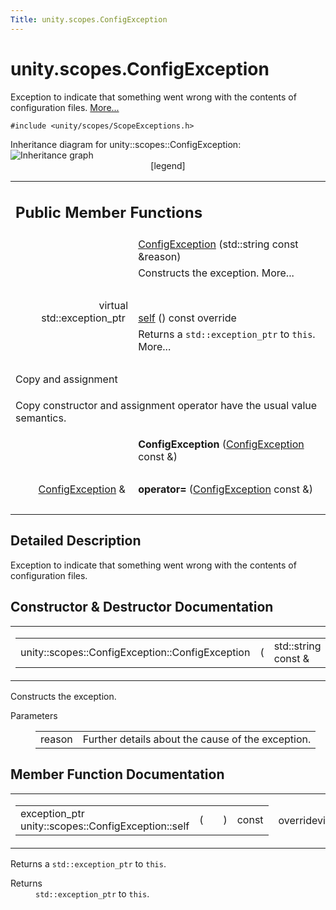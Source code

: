 ```yaml
---
Title: unity.scopes.ConfigException
---
```


# unity.scopes.ConfigException

<p>Exception to indicate that something went wrong with the contents of configuration files.  
<a href="#details">More...</a></p>
<p><code>#include &lt;unity/scopes/ScopeExceptions.h&gt;</code></p>
Inheritance diagram for unity::scopes::ConfigException:
<img src="https://developer.ubuntu.com/static/devportal_uploaded/470b8bde-cb1b-4d3e-809a-7ad84f5b165b-../unity.scopes.ConfigException/classunity_1_1scopes_1_1_config_exception__inherit__graph.png" border="0" usemap="#unity_1_1scopes_1_1_config_exception_inherit__map" alt="Inheritance graph"/>
<map name="unity_1_1scopes_1_1_config_exception_inherit__map" id="unity_1_1scopes_1_1_config_exception_inherit__map">
</map>
<center><span class="legend">[legend]</span></center>
<table class="memberdecls">
<tr class="heading"><td colspan="2"><h2 class="groupheader">
Public Member Functions</h2></td></tr>
<tr class="memitem:a5478ebe647b1aa386d17fa079f573cb3"><td class="memItemLeft" align="right" valign="top">&#160;</td><td class="memItemRight" valign="bottom"><a class="el" href="#a5478ebe647b1aa386d17fa079f573cb3">ConfigException</a> (std::string const &amp;reason)</td></tr>
<tr class="memdesc:a5478ebe647b1aa386d17fa079f573cb3"><td class="mdescLeft">&#160;</td><td class="mdescRight">Constructs the exception.  More...<br /></td></tr>
<tr class="separator:a5478ebe647b1aa386d17fa079f573cb3"><td class="memSeparator" colspan="2">&#160;</td></tr>
<tr class="memitem:a413ff3265dff664dabae83f73a58c58b"><td class="memItemLeft" align="right" valign="top">virtual std::exception_ptr&#160;</td><td class="memItemRight" valign="bottom"><a class="el" href="#a413ff3265dff664dabae83f73a58c58b">self</a> () const override</td></tr>
<tr class="memdesc:a413ff3265dff664dabae83f73a58c58b"><td class="mdescLeft">&#160;</td><td class="mdescRight">Returns a <code>std::exception_ptr</code> to <code>this</code>.  More...<br /></td></tr>
<tr class="separator:a413ff3265dff664dabae83f73a58c58b"><td class="memSeparator" colspan="2">&#160;</td></tr>
<tr><td colspan="2">Copy and assignment</td></tr>
<tr><td colspan="2"><p>Copy constructor and assignment operator have the usual value semantics. </p>
</td></tr>
<tr class="memitem:a6b91c1ef63d544c7a87a16dc188ef979"><td class="memItemLeft" align="right" valign="top">
&#160;</td><td class="memItemRight" valign="bottom"><b>ConfigException</b> (<a class="el" href="index.html">ConfigException</a> const &amp;)</td></tr>
<tr class="separator:a6b91c1ef63d544c7a87a16dc188ef979"><td class="memSeparator" colspan="2">&#160;</td></tr>
<tr class="memitem:a2b836a2189e973a4cb517f4da3f97a7e"><td class="memItemLeft" align="right" valign="top">
<a class="el" href="index.html">ConfigException</a> &amp;&#160;</td><td class="memItemRight" valign="bottom"><b>operator=</b> (<a class="el" href="index.html">ConfigException</a> const &amp;)</td></tr>
<tr class="separator:a2b836a2189e973a4cb517f4da3f97a7e"><td class="memSeparator" colspan="2">&#160;</td></tr>
</table>
<a name="details" id="details"></a><h2 class="groupheader">Detailed Description</h2>
<p>Exception to indicate that something went wrong with the contents of configuration files. </p>
<h2 class="groupheader">Constructor &amp; Destructor Documentation</h2>
<table class="mlabels">
<tr>
<td class="mlabels-left">
<table class="memname">
<tr>
<td class="memname">unity::scopes::ConfigException::ConfigException </td>
<td>(</td>
<td class="paramtype">std::string const &amp;&#160;</td>
<td class="paramname"><em>reason</em></td><td>)</td>
<td></td>
</tr>
</table>
</td>
<td class="mlabels-right">
<span class="mlabels"><span class="mlabel">explicit</span></span>  </td>
</tr>
</table>
<p>Constructs the exception. </p>
<dl class="params"><dt>Parameters</dt><dd>
<table class="params">
<tr><td class="paramname">reason</td><td>Further details about the cause of the exception. </td></tr>
</table>
</dd>
</dl>
<h2 class="groupheader">Member Function Documentation</h2>
<table class="mlabels">
<tr>
<td class="mlabels-left">
<table class="memname">
<tr>
<td class="memname">exception_ptr unity::scopes::ConfigException::self </td>
<td>(</td>
<td class="paramname"></td><td>)</td>
<td> const</td>
</tr>
</table>
</td>
<td class="mlabels-right">
<span class="mlabels"><span class="mlabel">override</span><span class="mlabel">virtual</span></span>  </td>
</tr>
</table>
<p>Returns a <code>std::exception_ptr</code> to <code>this</code>. </p>
<dl class="section return"><dt>Returns</dt><dd><code>std::exception_ptr</code> to <code>this</code>. </dd></dl>
